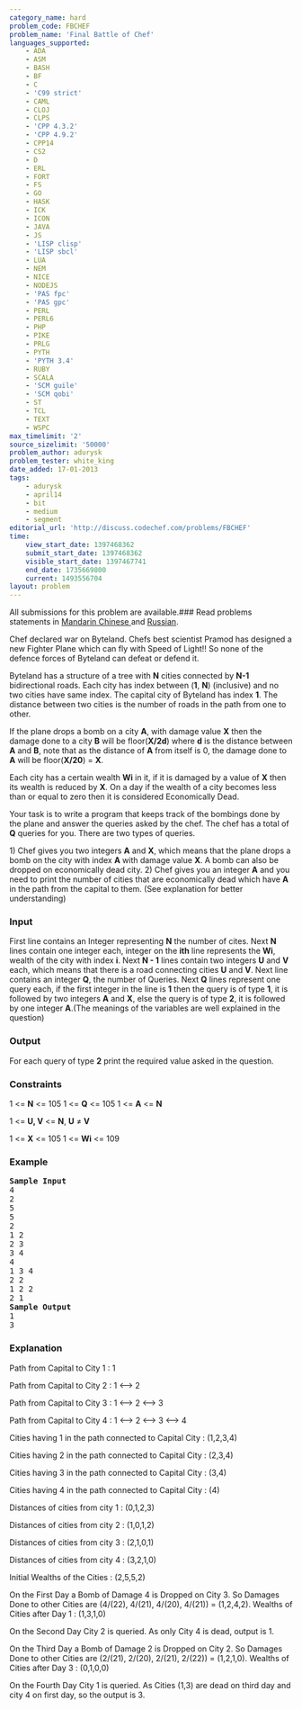 ```yaml
---
category_name: hard
problem_code: FBCHEF
problem_name: 'Final Battle of Chef'
languages_supported:
    - ADA
    - ASM
    - BASH
    - BF
    - C
    - 'C99 strict'
    - CAML
    - CLOJ
    - CLPS
    - 'CPP 4.3.2'
    - 'CPP 4.9.2'
    - CPP14
    - CS2
    - D
    - ERL
    - FORT
    - FS
    - GO
    - HASK
    - ICK
    - ICON
    - JAVA
    - JS
    - 'LISP clisp'
    - 'LISP sbcl'
    - LUA
    - NEM
    - NICE
    - NODEJS
    - 'PAS fpc'
    - 'PAS gpc'
    - PERL
    - PERL6
    - PHP
    - PIKE
    - PRLG
    - PYTH
    - 'PYTH 3.4'
    - RUBY
    - SCALA
    - 'SCM guile'
    - 'SCM qobi'
    - ST
    - TCL
    - TEXT
    - WSPC
max_timelimit: '2'
source_sizelimit: '50000'
problem_author: adurysk
problem_tester: white_king
date_added: 17-01-2013
tags:
    - adurysk
    - april14
    - bit
    - medium
    - segment
editorial_url: 'http://discuss.codechef.com/problems/FBCHEF'
time:
    view_start_date: 1397468362
    submit_start_date: 1397468362
    visible_start_date: 1397467741
    end_date: 1735669800
    current: 1493556704
layout: problem
---
```

All submissions for this problem are available.###  Read problems statements in [Mandarin Chinese ](http://www.codechef.com/download/translated/APRIL14/mandarin/FBCHEF.pdf) and [Russian](http://www.codechef.com/download/translated/APRIL14/russian/FBCHEF.pdf).

Chef declared war on Byteland. Chefs best scientist Pramod has designed a new Fighter Plane which can fly with Speed of Light!! So none of the defence forces of Byteland can defeat or defend it.

Byteland has a structure of a tree with **N** cities connected by **N-1** bidirectional roads. Each city has index between (**1**, **N**) (inclusive) and no two cities have same index. The capital city of Byteland has index **1**. The distance between two cities is the number of roads in the path from one to other.

If the plane drops a bomb on a city **A**, with damage value **X** then the damage done to a city **B** will be floor(**X/2d**) where **d** is the distance between **A** and **B**, note that as the distance of **A** from itself is 0, the damage done to **A** will be floor(**X/20**) = **X**.

Each city has a certain wealth **Wi** in it, if it is damaged by a value of **X** then its wealth is reduced by **X**. On a day if the wealth of a city becomes less than or equal to zero then it is considered Economically Dead.

Your task is to write a program that keeps track of the bombings done by the plane and answer the queries asked by the chef. The chef has a total of **Q** queries for you. There are two types of queries.

1\) Chef gives you two integers **A** and **X**, which means that the plane drops a bomb on the city with index **A** with damage value **X**. A bomb can also be dropped on economically dead city.
2\) Chef gives you an integer **A** and you need to print the number of cities that are economically dead which have **A** in the path from the capital to them.
(See explanation for better understanding)

### Input

First line contains an Integer representing **N** the number of cites.
Next **N** lines contain one integer each, integer on the **ith** line represents the **Wi**, wealth of the city with index **i**.
Next **N - 1** lines contain two integers **U** and **V** each, which means that there is a road connecting cities **U** and **V**.
Next line contains an integer **Q**, the number of Queries.
Next **Q** lines represent one query each, if the first integer in the line is **1** then the query is of type **1**, it is followed by two integers **A** and **X**, else the query is of type **2**, it is followed by one integer **A**.(The meanings of the variables are well explained in the question)

### Output

For each query of type **2** print the required value asked in the question.

### Constraints

1 <= **N** <= 105 
1 <= **Q** <= 105 
1 <= **A** <= **N**

1 <= **U, V** <= **N**, **U** ≠ **V**

1 <= **X** <= 105
1 <= **Wi** <= 109

### Example

<pre>
<b>Sample Input</b>
4
2
5
5
2
1 2
2 3
3 4
4
1 3 4
2 2
1 2 2
2 1
<b>Sample Output</b>
1
3
</pre>
### Explanation

Path from Capital to City 1 : 1

Path from Capital to City 2 : 1 <--> 2

Path from Capital to City 3 : 1 <--> 2 <--> 3

Path from Capital to City 4 : 1 <--> 2 <--> 3 <--> 4

Cities having 1 in the path connected to Capital City : (1,2,3,4)

Cities having 2 in the path connected to Capital City : (2,3,4)

Cities having 3 in the path connected to Capital City : (3,4)

Cities having 4 in the path connected to Capital City : (4)

Distances of cities from city 1 : (0,1,2,3)

Distances of cities from city 2 : (1,0,1,2)

Distances of cities from city 3 : (2,1,0,1)

Distances of cities from city 4 : (3,2,1,0)

Initial Wealths of the Cities : (2,5,5,2)

On the First Day a Bomb of Damage 4 is Dropped on City 3. So Damages Done to other Cities are (4/(22), 4/(21), 4/(20), 4/(21)) = (1,2,4,2). Wealths of Cities after Day 1 : (1,3,1,0)

On the Second Day City 2 is queried. As only City 4 is dead, output is 1.

On the Third Day a Bomb of Damage 2 is Dropped on City 2. So Damages Done to other Cities are (2/(21), 2/(20), 2/(21), 2/(22)) = (1,2,1,0). Wealths of Cities after Day 3 : (0,1,0,0)

On the Fourth Day City 1 is queried. As Cities (1,3) are dead on third day and city 4 on first day, so the output is 3.
